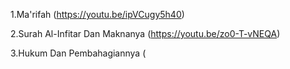 
  1.Ma'rifah (https://youtu.be/ipVCugy5h40)

  2.Surah Al-Infitar Dan Maknanya (https://youtu.be/zo0-T-vNEQA)

  3.Hukum Dan Pembahagiannya (
